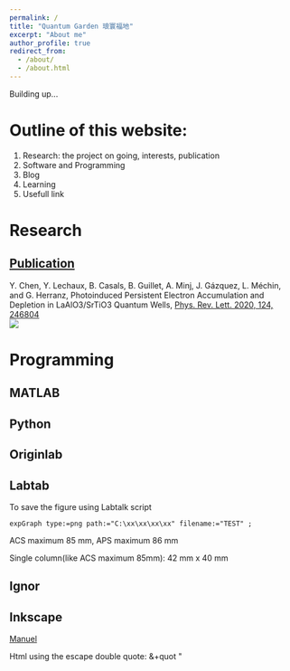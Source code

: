 ```yaml
---
permalink: /
title: "Quantum Garden 琅寰福地"
excerpt: "About me"
author_profile: true
redirect_from:
  - /about/
  - /about.html
---
```


Building up...

Outline of this website:
======
1. Research: the project on going, interests, publication
2. Software and Programming
3. Blog
4. Learning
5. Usefull link


Research
======

[Publication](https://doctoryuchen.github.io/publications/)
------

Y. Chen, Y. Lechaux, B. Casals, B. Guillet, A. Minj, J. Gázquez, L. Méchin, and G. Herranz, Photoinduced Persistent Electron Accumulation and Depletion in LaAlO3/SrTiO3 Quantum Wells, [Phys. Rev. Lett. 2020, 124, 246804](https://doi.org/10.1103/PhysRevLett.124.246804)
<br/><img src='https://journals.aps.org/prl/article/10.1103/PhysRevLett.124.246804/figures/3/medium'>

Programming
======


MATLAB
------

Python
------

Originlab
------
## Labtab
To save the figure using Labtalk script
```Labtalk
expGraph type:=png path:="C:\xx\xx\xx\xx" filename:="TEST" ;
```

ACS maximum 85 mm,  APS maximum 86 mm

Single column(like ACS maximum 85mm):  42 mm x 40 mm

Ignor
------

Inkscape
------
[Manuel](http://tavmjong.free.fr/INKSCAPE/MANUAL_v16/html/index.html)

Html  using the escape double quote: &+quot &quot; 
